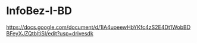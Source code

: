 # InfoBez-I-BD
https://docs.google.com/document/d/1lA4uoeewHbYKfc4zS2E4Dt1WobBDBFeyXJZQtbltiSI/edit?usp=drivesdk
